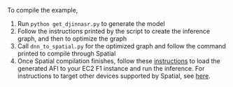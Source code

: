 To compile the example,

1. Run `python get_djinnasr.py` to generate the model
2. Follow the instructions printed by the script to create the inference graph, and then to optimize the graph
3. Call `dnn_to_spatial.py` for the optimized graph and follow the command printed to compile through Spatial
4. Once Spatial compilation finishes, follow these [instructions](../../docs/aws.md) to load the generated AFI to your EC2 F1 instance and run the inference. For instructions to target other devices supported by Spatial, see [here](https://spatial-lang.org/targetting-devices).
